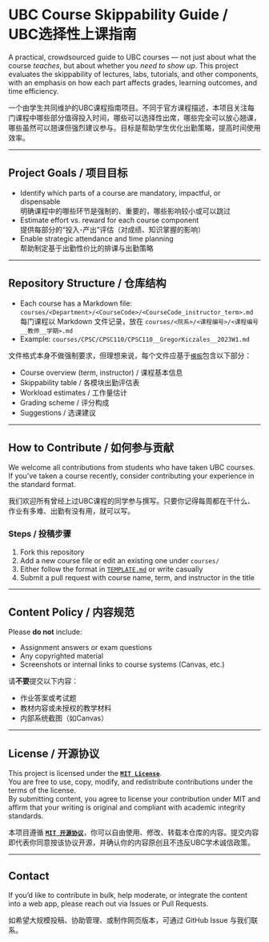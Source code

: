 # UBC Course Skippability Guide / UBC选择性上课指南

A practical, crowdsourced guide to UBC courses — not just about what the course *teaches*, but about whether you *need to show up*. This project evaluates the skippability of lectures, labs, tutorials, and other components, with an emphasis on how each part affects grades, learning outcomes, and time efficiency.

一个由学生共同维护的UBC课程指南项目。不同于官方课程描述，本项目关注每门课程中哪些部分值得投入时间，哪些可以选择性出席，哪些完全可以放心翘课，哪些虽然可以翘课但强烈建议参与。目标是帮助学生优化出勤策略，提高时间使用效率。

---

## Project Goals / 项目目标

- Identify which parts of a course are mandatory, impactful, or dispensable  
  明确课程中的哪些环节是强制的、重要的，哪些影响较小或可以跳过
- Estimate effort vs. reward for each course component  
  提供每部分的“投入-产出”评估（对成绩、知识掌握的影响）
- Enable strategic attendance and time planning  
  帮助制定基于出勤性价比的排课与出勤策略

---

## Repository Structure / 仓库结构

- Each course has a Markdown file: `courses/<Department>/<CourseCode>/<CourseCode_instructor_term>.md`  
  每门课程以 Markdown 文件记录，放在 `courses/<院系>/<课程编号>/<课程编号__教师__学期>.md`
- Example: `courses/CPSC/CPSC110/CPSC110__GregorKiczales__2023W1.md`

文件格式本身不做强制要求，但理想来说，每个文件应基于[`模板`](TEMPLATE.md)包含以下部分：
- Course overview (term, instructor) / 课程基本信息
- Skippability table / 各模块出勤评估表
- Workload estimates / 工作量估计
- Grading scheme / 评分构成
- Suggestions / 选课建议

---

## How to Contribute / 如何参与贡献

We welcome all contributions from students who have taken UBC courses. If you’ve taken a course recently, consider contributing your experience in the standard format.

我们欢迎所有曾经上过UBC课程的同学参与撰写。只要你记得每周都在干什么、作业有多难、出勤有没有用，就可以写。

### Steps / 投稿步骤

1. Fork this repository  
2. Add a new course file or edit an existing one under `courses/`
3. Either follow the format in [`TEMPLATE.md`](TEMPLATE.md) or write casually
4. Submit a pull request with course name, term, and instructor in the title

---

## Content Policy / 内容规范

Please **do not** include:
- Assignment answers or exam questions  
- Any copyrighted material  
- Screenshots or internal links to course systems (Canvas, etc.)

请**不要**提交以下内容：
- 作业答案或考试题
- 教材内容或未授权的教学材料
- 内部系统截图（如Canvas）

---

## License / 开源协议

This project is licensed under the **[`MIT License`](LICENSE)**.  
You are free to use, copy, modify, and redistribute contributions under the terms of the license.  
By submitting content, you agree to license your contribution under MIT and affirm that your writing is original and compliant with academic integrity standards.

本项目遵循 **[`MIT 开源协议`](LICENSE)**，你可以自由使用、修改、转载本仓库的内容。提交内容即代表你同意按该协议开源，并确认你的内容原创且不违反UBC学术诚信政策。

---

## Contact

If you’d like to contribute in bulk, help moderate, or integrate the content into a web app, please reach out via Issues or Pull Requests.

如希望大规模投稿、协助管理、或制作网页版本，可通过 GitHub Issue 与我们联系。

